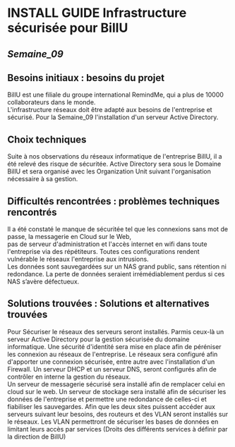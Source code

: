 
# **INSTALL GUIDE Infrastructure sécurisée pour BillU**
## _Semaine_09_


## **Besoins initiaux : besoins du projet**

BillU est une filiale du groupe international RemindMe, qui a plus de 10000 collaborateurs dans le monde.  
L'infrastructure réseaux doit être adapté aux besoins de l'entreprise et sécurisé.
Pour la Semaine_09 l'installation d'un serveur Active Directory.



## **Choix techniques**

Suite à nos observations du réseaux informatique de l'entreprise BillU, il a été relevé des risque de sécuritée.
Active Directory sera sous le Domaine BillU et sera organisé avec les Organization Unit suivant l'organisation nécessaire à sa gestion.   


 
## **Difficultés rencontrées : problèmes techniques rencontrés**

Il a été constaté le manque de sécuritée tel que les connexions sans mot de passe, la messagerie en Cloud sur le Web,  
pas de serveur d'administration et l'accès internet en wifi dans toute l'entreprise via des répétiteurs. Toutes ces configurations rendent vulnérable le réseaux l'entreprise aux intrusions.  
Les données sont sauvegardées sur un NAS grand public, sans rétention ni redondance. La perte de données seraient irrémédiablement perdus si ces NAS s’avère défectueux. 



## **Solutions trouvées : Solutions et alternatives trouvées**

Pour Sécuriser le réseaux des serveurs seront installés. Parmis ceux-là un serveur Active Directory pour la gestion sécurisée du domaine informatique.
Une sécurité d'identité sera mise en place afin de péréniser les connexion au réseaux de l'entreprise.
Le réseaux sera configuré afin d'apporter une connexion sécurisée, entre autre avec l'installation d'un Firewall.
Un serveur DHCP et un serveur DNS, seront configurés afin de contrôler en interne la gestion du réseaux.  
Un serveur de messagerie sécurisé sera installé afin de remplacer celui en cloud sur le web.
Un serveur de stockage sera installé afin de sécuriser les données de l'entreprise et permettre une redondance de celles-ci et fiabiliser les sauvegardes.
Afin que les deux sites puissent accéder aux serveurs suivant leur besoins, des routeurs et des VLAN seront installés sur le réseaux. 
Les VLAN permettront de sécuriser les bases de données en limitant leurs accès par services (Droits des différents services à définir par la direction de BillU)
  
